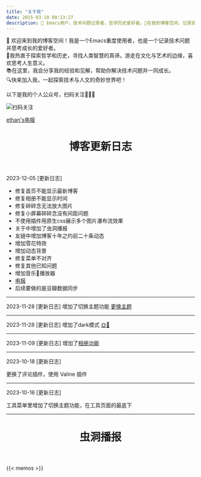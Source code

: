 ```yaml
---
title: "关于我"
date: 2015-03-10 00:13:27
description: 🐻 Emacs用户，技术问题记录者，哲学历史爱好者。🌟在我的博客空间，记录技术问题，分享思考成长的点滴。📚热爱哲学和历史，探索人类智慧的源泉。🔍一起探索技术与人文的交汇之处吧！
---
```


🐻 欢迎来到我的博客空间！我是一个Emacs重度使用者，也是一个记录技术问题并思考成长的爱好者。    
🌟我热衷于探索哲学和历史，寻找人类智慧的真谛。游走在文化与艺术的边缘，喜欢思考人生意义。  
📚在这里，我会分享我的经验和见解，帮助你解决技术问题并一同成长。  
🔍快来加入我，一起探索技术与人文的奇妙世界吧！    

以下是我的个人公众号，扫码关注🚀🚀🚀

![扫码关注](/img/qrcode_for_weixin.jpg)

[ethan's电报](https://t.me/​xgzhang)


<header><h1 class="post-title">博客更新日志</h1></header>

2023-12-05 [更新日志]
- 修复首页不能显示最新博客
- 修复相册不能显示时间
- 修复碎碎念无法放大图片
- 修复小屏幕碎碎念没有间距问题
- 不使用插件用原生css展示多个图片瀑布流效果
- 关于中增加了虫洞播报
- 友链中增加博客十年之约前二十条动态
- 增加雪花特效
- 增加动态背景
- 修复菜单不对齐
- 修复其他已知问题
- 增加音乐🎵播放器
- [电报](https://t.me/​xgzhang)
- 后续要做的是豆瓣数据同步

---
2023-11-28 [更新日志]
增加了切换主题功能
<a href="javascript:void(0);" onclick="switchTheme()">更换主题</a>

---
2023-11-28 [更新日志]
增加了dark模式  <a href="javascript:toggleColorScheme();"><span id="icon-sun">🌞</span><span id="icon-moon">🌚</span></a> 

---
2023-11-09 [更新日志]
增加了<a href='https://zhangxingong.fun/photo/'>相册功能</a>

---
2023-10-18 [更新日志]

更换了评论插件，使用 Valine 插件

---
2023-10-16 [更新日志]

工具菜单里增加了切换主题功能，在工具页面的最底下

---

<header><h1 class="post-title">虫洞播报</h1></header>
{{< memos >}}
